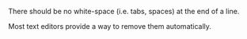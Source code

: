 There should be no white-space (i.e. tabs, spaces) at the end of a line.

Most text editors provide a way to remove them automatically.
